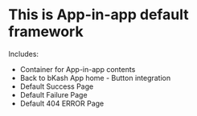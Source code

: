<h1>This is App-in-app default framework</h1>

Includes:
<ul>
    <li>Container for App-in-app contents</li>
    <li>Back to bKash App home - Button integration</li>
    <li>Default Success Page</li>
    <li>Default Failure Page</li>
    <li>Default 404 ERROR Page</li>
</ul>
